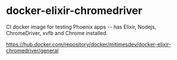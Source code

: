 # docker-elixir-chromedriver

CI docker image for testing Phoenix apps -- has Elixir, Nodejs, ChromeDriver, xvfb and Chrome installed.

https://hub.docker.com/repository/docker/mitimesdev/docker-elixir-chromedriver/general
